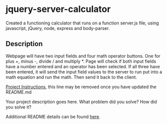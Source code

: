 # jquery-server-calculator

Created a functioning calculator that runs on a function server.js file, using javascript, jQuery, node, express and body-parser. 

## Description

Webpage will have two input fields and four math operator buttons. One for plus +, minus -, divide / and multiply *. Page will check if both input fields have a number entered and an operator has been selected. If all three have been entered, it will send the input field values to the server to run put into a math equation and run the math. Then send it back to the client.



















[Project Instructions](./INSTRUCTIONS.md), this line may be removed once you have updated the README.md

Your project description goes here. What problem did you solve? How did you solve it?

Additional README details can be found [here](https://github.com/PrimeAcademy/readme-template/blob/master/README.md).
